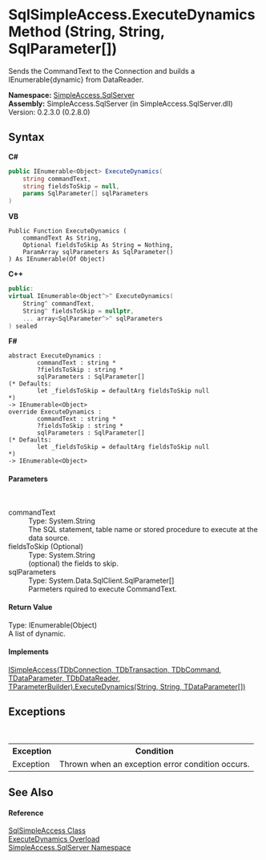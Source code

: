 # SqlSimpleAccess.ExecuteDynamics Method (String, String, SqlParameter[])
 

Sends the CommandText to the Connection and builds a IEnumerable{dynamic} from DataReader.

**Namespace:**&nbsp;<a href="0aec4ece-a28c-8a60-ec49-ed778f89c036">SimpleAccess.SqlServer</a><br />**Assembly:**&nbsp;SimpleAccess.SqlServer (in SimpleAccess.SqlServer.dll) Version: 0.2.3.0 (0.2.8.0)

## Syntax

**C#**<br />
``` C#
public IEnumerable<Object> ExecuteDynamics(
	string commandText,
	string fieldsToSkip = null,
	params SqlParameter[] sqlParameters
)
```

**VB**<br />
``` VB
Public Function ExecuteDynamics ( 
	commandText As String,
	Optional fieldsToSkip As String = Nothing,
	ParamArray sqlParameters As SqlParameter()
) As IEnumerable(Of Object)
```

**C++**<br />
``` C++
public:
virtual IEnumerable<Object^>^ ExecuteDynamics(
	String^ commandText, 
	String^ fieldsToSkip = nullptr, 
	... array<SqlParameter^>^ sqlParameters
) sealed
```

**F#**<br />
``` F#
abstract ExecuteDynamics : 
        commandText : string * 
        ?fieldsToSkip : string * 
        sqlParameters : SqlParameter[] 
(* Defaults:
        let _fieldsToSkip = defaultArg fieldsToSkip null
*)
-> IEnumerable<Object> 
override ExecuteDynamics : 
        commandText : string * 
        ?fieldsToSkip : string * 
        sqlParameters : SqlParameter[] 
(* Defaults:
        let _fieldsToSkip = defaultArg fieldsToSkip null
*)
-> IEnumerable<Object> 
```


#### Parameters
&nbsp;<dl><dt>commandText</dt><dd>Type: System.String<br />The SQL statement, table name or stored procedure to execute at the data source.</dd><dt>fieldsToSkip (Optional)</dt><dd>Type: System.String<br />(optional) the fields to skip.</dd><dt>sqlParameters</dt><dd>Type: System.Data.SqlClient.SqlParameter[]<br />Parmeters rquired to execute CommandText.</dd></dl>

#### Return Value
Type: IEnumerable(Object)<br />A list of dynamic.

#### Implements
<a href="0ec32d27-4fba-b147-1071-34b141794914">ISimpleAccess(TDbConnection, TDbTransaction, TDbCommand, TDataParameter, TDbDataReader, TParameterBuilder).ExecuteDynamics(String, String, TDataParameter[])</a><br />

## Exceptions
&nbsp;<table><tr><th>Exception</th><th>Condition</th></tr><tr><td>Exception</td><td>Thrown when an exception error condition occurs.</td></tr></table>

## See Also


#### Reference
<a href="51cba069-bca7-767f-b9f4-7a420dd10a28">SqlSimpleAccess Class</a><br /><a href="3b1b8cda-8178-68e9-9c1d-c2cc004f3f4e">ExecuteDynamics Overload</a><br /><a href="0aec4ece-a28c-8a60-ec49-ed778f89c036">SimpleAccess.SqlServer Namespace</a><br />